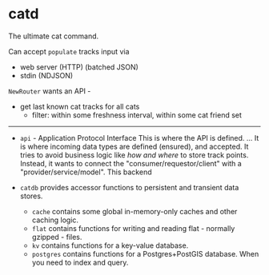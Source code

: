 # catd

The ultimate cat command.

Can accept `populate` tracks input via
- web server (HTTP) (batched JSON)
- stdin (NDJSON)


`NewRouter` wants an API -

- get last known cat tracks for all cats
  - filter: within some freshness interval, within some cat friend set

  

---

- `api` - Application Protocol Interface
  This is where the API is defined. ... 
  It is where incoming data types are defined (ensured), and accepted.
  It tries to avoid business logic like _how and where_ to store track points.
  Instead, it wants to connect the "consumer/requestor/client" with a "provider/service/model". 
  This backend 

- `catdb` provides accessor functions to persistent and transient data stores.
  - `cache` contains some global in-memory-only caches and other caching logic.
  - `flat` contains functions for writing and reading flat - normally gzipped - files.
  - `kv` contains functions for a key-value database.
  - `postgres` contains functions for a Postgres+PostGIS database. When you need to index and query.